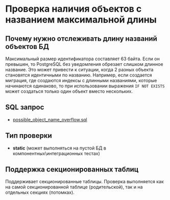 # Проверка наличия объектов с названием максимальной длины

## Почему нужно отслеживать длину названий объектов БД

Максимальный размер идентификатора составляет 63 байта.
Если он превышен, то PostgreSQL без уведомления обрезает слишком длинное название.
Это может привести к ситуации, когда 2 разных объекта становятся идентичными по названию.
Например, если создается миграция, где создаются индексы с длинными названиями,
которые начинаются одинаково, то при использовании выражения `IF NOT EXISTS` может создаться только один объект вместо нескольких.

## SQL запрос

- [possible_object_name_overflow.sql](https://github.com/mfvanek/pg-index-health-sql/blob/master/sql/possible_object_name_overflow.sql)

## Тип проверки

- **static** (может выполняться на пустой БД в компонентных\интеграционных тестах)

## Поддержка секционированных таблиц

Поддерживает секционированные таблицы.
Проверка выполняется как на самой секционированной таблице (родительской), так и на отдельных секциях (потомках).
